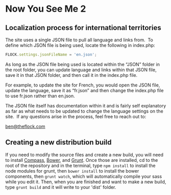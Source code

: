 Now You See Me 2
====================

Localization process for international territories
--------------------

The site uses a single JSON file to pull all language and links from.  To define which JSON file is being used, locate the following in index.php:

```javascript
FLOCK.settings.jsonFileName = 'en.json';
```

As long as the JSON file being used is located within the “JSON” folder in the root folder, you can update language and links within that JSON file, save it in that JSON folder, and then call it in the index.php file.

For example, to update the site for French, you would open the JSON file, update the language, save it as “fr.json” and then change the index.php file to use fr.json rather than en.json.

The JSON file itself has documentation within it and is fairly self explanatory as far as what needs to be updated to change the language settings on the site.  If any questions arise in the process, feel free to reach out to:

ben@theflock.com

Creating a new distribution build
--------------------

If you need to modify the source files and create a new build, you will need to install [Compass](http://compass-style.org/install/), [Bower](http://bower.io/), and [Grunt](http://gruntjs.com/getting-started).
Once those are installed, cd to the root of the repository and in the terminal, type `npm install` to install the node modules for grunt, then `bower install` to install the bower components, then `grunt watch`, which will automatically compile your sass while you edit it. Then, when you are finished and want to make a new build, type `grunt build` and it will write to your 'dist' folder.